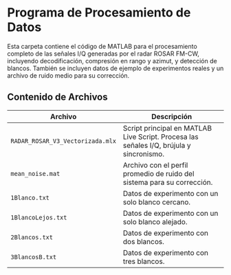 #  Programa de Procesamiento de Datos

Esta carpeta contiene el código de MATLAB para el procesamiento completo de las señales I/Q generadas por el radar ROSAR FM-CW, incluyendo decodificación, compresión en rango y azimut, y detección de blancos. También se incluyen datos de ejemplo de experimentos reales y un archivo de ruido medio para su corrección.


## Contenido de Archivos

| Archivo                         | Descripción                                                                 |
|---------------------------------|-----------------------------------------------------------------------------|
| `RADAR_ROSAR_V3_Vectorizada.mlx` | Script principal en MATLAB Live Script. Procesa las señales I/Q, brújula y sincronismo. |
| `mean_noise.mat`               | Archivo con el perfil promedio de ruido del sistema para su corrección.     |
| `1Blanco.txt`                  | Datos de experimento con un solo blanco cercano.                            |
| `1BlancoLejos.txt`             | Datos de experimento con un solo blanco alejado.                            |
| `2Blancos.txt`                 | Datos de experimento con dos blancos.                                       |
| `3BlancosB.txt`                | Datos de experimento con tres blancos.